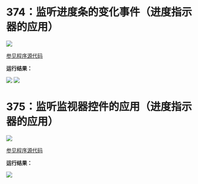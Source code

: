 # 374：监听进度条的变化事件（进度指示器的应用）

<img src="http://image.renkaigis.com/keepcoding/2018031501.png">

<a href="https://github.com/renkaigis/KeepCoding/tree/master/2018/03/15" target="_blank">参见程序源代码</a>

**运行结果：**

<img src="http://image.renkaigis.com/keepcoding/2018031502.png">

<img src="http://image.renkaigis.com/keepcoding/2018031503.png">

# 375：监听监视器控件的应用（进度指示器的应用）

<img src="http://image.renkaigis.com/keepcoding/2018031504.png">

<a href="https://github.com/renkaigis/KeepCoding/tree/master/2018/03/15" target="_blank">参见程序源代码</a>

**运行结果：**

<img src="http://image.renkaigis.com/keepcoding/2018031505.png">

